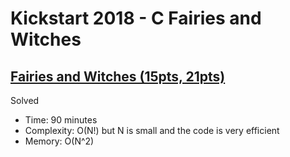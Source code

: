 # Kickstart 2018 - C Fairies and Witches

## [Fairies and Witches (15pts, 21pts)](https://codingcompetitions.withgoogle.com/kickstart/round/0000000000050ee0/0000000000051132)

Solved

* Time: 90 minutes
* Complexity: O(N!) but N is small and the code is very efficient
* Memory: O(N^2)
